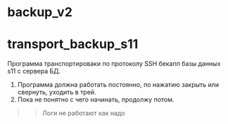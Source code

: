 # backup_v2
# transport_backup_s11
Программа транспортироваки по протоколу SSH бекапп базы данных s11 с сервера БД.
1) Программа должна работать постоянно, по нажатию закрыть или свернуть, уходить в трей.
2) Пока не понятно с чего начинать, продолжу потом.

>> Логи не работают как надо
